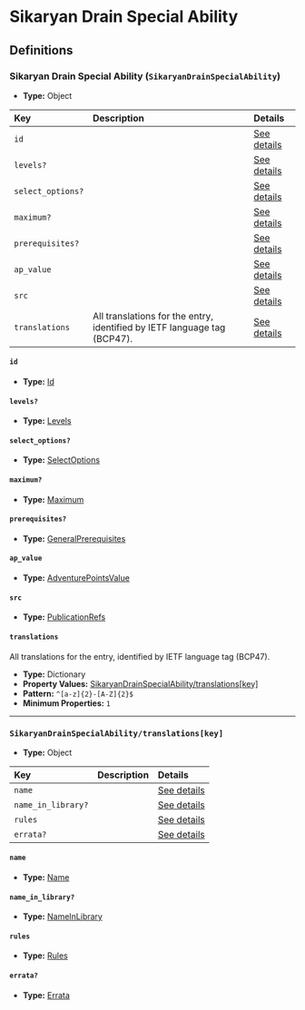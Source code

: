 # Sikaryan Drain Special Ability

## Definitions

### <a name="SikaryanDrainSpecialAbility"></a> Sikaryan Drain Special Ability (`SikaryanDrainSpecialAbility`)

- **Type:** Object

Key | Description | Details
:-- | :-- | :--
`id` |  | <a href="#SikaryanDrainSpecialAbility/id">See details</a>
`levels?` |  | <a href="#SikaryanDrainSpecialAbility/levels">See details</a>
`select_options?` |  | <a href="#SikaryanDrainSpecialAbility/select_options">See details</a>
`maximum?` |  | <a href="#SikaryanDrainSpecialAbility/maximum">See details</a>
`prerequisites?` |  | <a href="#SikaryanDrainSpecialAbility/prerequisites">See details</a>
`ap_value` |  | <a href="#SikaryanDrainSpecialAbility/ap_value">See details</a>
`src` |  | <a href="#SikaryanDrainSpecialAbility/src">See details</a>
`translations` | All translations for the entry, identified by IETF language tag (BCP47). | <a href="#SikaryanDrainSpecialAbility/translations">See details</a>

#### <a name="SikaryanDrainSpecialAbility/id"></a> `id`

- **Type:** <a href="../_Activatable.md#Id">Id</a>

#### <a name="SikaryanDrainSpecialAbility/levels"></a> `levels?`

- **Type:** <a href="../_Activatable.md#Levels">Levels</a>

#### <a name="SikaryanDrainSpecialAbility/select_options"></a> `select_options?`

- **Type:** <a href="../_Activatable.md#SelectOptions">SelectOptions</a>

#### <a name="SikaryanDrainSpecialAbility/maximum"></a> `maximum?`

- **Type:** <a href="../_Activatable.md#Maximum">Maximum</a>

#### <a name="SikaryanDrainSpecialAbility/prerequisites"></a> `prerequisites?`

- **Type:** <a href="../_Prerequisite.md#GeneralPrerequisites">GeneralPrerequisites</a>

#### <a name="SikaryanDrainSpecialAbility/ap_value"></a> `ap_value`

- **Type:** <a href="../_Activatable.md#AdventurePointsValue">AdventurePointsValue</a>

#### <a name="SikaryanDrainSpecialAbility/src"></a> `src`

- **Type:** <a href="../source/_PublicationRef.md#PublicationRefs">PublicationRefs</a>

#### <a name="SikaryanDrainSpecialAbility/translations"></a> `translations`

All translations for the entry, identified by IETF language tag (BCP47).

- **Type:** Dictionary
- **Property Values:** <a href="#SikaryanDrainSpecialAbility/translations[key]">SikaryanDrainSpecialAbility/translations[key]</a>
- **Pattern:** `^[a-z]{2}-[A-Z]{2}$`
- **Minimum Properties:** `1`

---

### <a name="SikaryanDrainSpecialAbility/translations[key]"></a> `SikaryanDrainSpecialAbility/translations[key]`

- **Type:** Object

Key | Description | Details
:-- | :-- | :--
`name` |  | <a href="#SikaryanDrainSpecialAbility/translations[key]/name">See details</a>
`name_in_library?` |  | <a href="#SikaryanDrainSpecialAbility/translations[key]/name_in_library">See details</a>
`rules` |  | <a href="#SikaryanDrainSpecialAbility/translations[key]/rules">See details</a>
`errata?` |  | <a href="#SikaryanDrainSpecialAbility/translations[key]/errata">See details</a>

#### <a name="SikaryanDrainSpecialAbility/translations[key]/name"></a> `name`

- **Type:** <a href="../_Activatable.md#Name">Name</a>

#### <a name="SikaryanDrainSpecialAbility/translations[key]/name_in_library"></a> `name_in_library?`

- **Type:** <a href="../_Activatable.md#NameInLibrary">NameInLibrary</a>

#### <a name="SikaryanDrainSpecialAbility/translations[key]/rules"></a> `rules`

- **Type:** <a href="../_Activatable.md#Rules">Rules</a>

#### <a name="SikaryanDrainSpecialAbility/translations[key]/errata"></a> `errata?`

- **Type:** <a href="../source/_Erratum.md#Errata">Errata</a>
